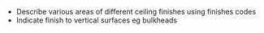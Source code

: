 - Describe various areas of different ceiling finishes using finishes codes
- Indicate finish to vertical surfaces eg bulkheads